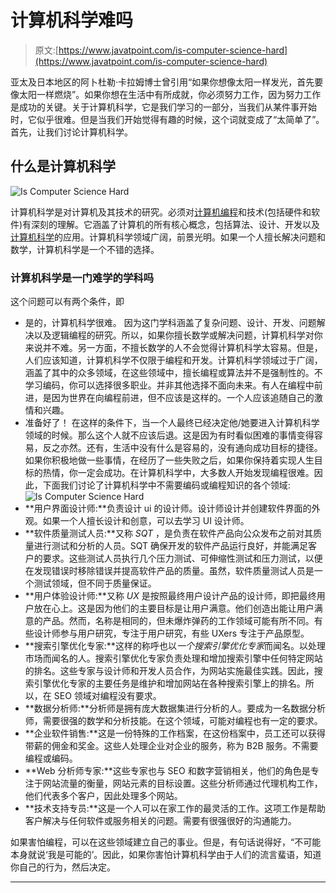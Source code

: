 # 计算机科学难吗

> 原文:[https://www.javatpoint.com/is-computer-science-hard](https://www.javatpoint.com/is-computer-science-hard)

亚太及日本地区的阿卜杜勒·卡拉姆博士曾引用“如果你想像太阳一样发光，首先要像太阳一样燃烧”。如果你想在生活中有所成就，你必须努力工作，因为努力工作是成功的关键。关于计算机科学，它是我们学习的一部分，当我们从某件事开始时，它似乎很难。但是当我们开始觉得有趣的时候，这个词就变成了“太简单了”。首先，让我们讨论计算机科学。

## 什么是计算机科学

![Is Computer Science Hard](../Images/7355f2af6c30c91ee0315200945fd6fb.png)

计算机科学是对计算机及其技术的研究。必须对[计算机编程](https://www.javatpoint.com/what-is-computer-programming)和技术(包括硬件和软件)有深刻的理解。它涵盖了计算机的所有核心概念，包括算法、设计、开发以及[计算机科学](https://www.javatpoint.com/what-is-computer-science)的应用。计算机科学领域广阔，前景光明。如果一个人擅长解决问题和数学，计算机科学是一个不错的选择。

### 计算机科学是一门难学的学科吗

这个问题可以有两个条件，即

*   是的，计算机科学很难。
    因为这门学科涵盖了复杂问题、设计、开发、问题解决以及逻辑编程的研究。所以，如果你擅长数学或解决问题，计算机科学对你来说并不难。另一方面，不擅长数学的人不会觉得计算机科学太容易。但是，人们应该知道，计算机科学不仅限于编程和开发。计算机科学领域过于广阔，涵盖了其中的众多领域，在这些领域中，擅长编程或算法并不是强制性的。不学习编码，你可以选择很多职业。并非其他选择不面向未来。有人在编程中前进，是因为世界在向编程前进，但不应该是这样的。一个人应该追随自己的激情和兴趣。
*   准备好了！
    在这样的条件下，当一个人最终已经决定他/她要进入计算机科学领域的时候。那么这个人就不应该后退。这是因为有时看似困难的事情变得容易，反之亦然。还有，生活中没有什么是容易的，没有通向成功目标的捷径。如果你积极地做一些事情，在经历了一些失败之后，如果你保持着实现人生目标的热情，你一定会成功。在计算机科学中，大多数人开始发现编程很难。因此，下面我们讨论了计算机科学中不需要编码或编程知识的各个领域:
    ![Is Computer Science Hard](../Images/1d54aa2a8029048469bb5d2d1c1d0a24.png)
*   **用户界面设计师:**负责设计 ui 的设计师。设计师设计并创建软件界面的外观。如果一个人擅长设计和创意，可以去学习 UI 设计师。
*   **软件质量测试人员:**又称 *SQT* ，是负责在软件产品向公众发布之前对其质量进行测试和分析的人员。SQT 确保开发的软件产品运行良好，并能满足客户的要求。这些测试人员执行几个压力测试、可伸缩性测试和压力测试，以便在发现错误时移除错误并提高软件产品的质量。虽然，软件质量测试人员是一个测试领域，但不同于质量保证。
*   **用户体验设计师:**又称 *UX* 是按照最终用户设计产品的设计师，即把最终用户放在心上。这是因为他们的主要目标是让用户满意。他们创造出能让用户满意的产品。然而，名称是相同的，但未爆炸弹药的工作领域可能有所不同。有些设计师参与用户研究，专注于用户研究，有些 UXers 专注于产品原型。
*   **搜索引擎优化专家:**这样的称呼也以*一个搜索引擎优化专家*而闻名。以处理市场而闻名的人。搜索引擎优化专家负责处理和增加搜索引擎中任何特定网站的排名。这些专家与设计师和开发人员合作，为网站实施最佳实践。因此，搜索引擎优化专家的主要任务是维护和增加网站在各种搜索引擎上的排名。所以，在 SEO 领域对编程没有要求。
*   **数据分析师:**分析师是拥有庞大数据集进行分析的人。要成为一名数据分析师，需要很强的数学和分析技能。在这个领域，可能对编程也有一定的要求。
*   **企业软件销售:**这是一份特殊的工作档案，在这份档案中，员工还可以获得带薪的佣金和奖金。这些人处理企业对企业的服务，称为 B2B 服务。不需要编程或编码。
*   **Web 分析师专家:**这些专家也与 SEO 和数字营销相关，他们的角色是专注于网站流量的衡量，网站元素的目标设置。这些分析师通过代理机构工作，他们代表多个客户，因此处理多个网站。
*   **技术支持专员:**这是一个人可以在家工作的最灵活的工作。这项工作是帮助客户解决与任何软件或服务相关的问题。需要有很强很好的沟通能力。

如果害怕编程，可以在这些领域建立自己的事业。但是，有句话说得好，“不可能本身就说‘我是可能的’。因此，如果你害怕计算机科学由于人们的流言蜚语，知道你自己的行为，然后决定。

* * *